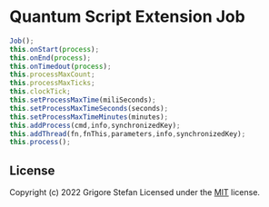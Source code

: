 # Quantum Script Extension Job

```javascript
Job();
this.onStart(process);
this.onEnd(process);
this.onTimedout(process);
this.processMaxCount;
this.processMaxTicks;
this.clockTick;
this.setProcessMaxTime(miliSeconds);
this.setProcessMaxTimeSeconds(seconds);
this.setProcessMaxTimeMinutes(minutes);
this.addProcess(cmd,info,synchronizedKey);
this.addThread(fn,fnThis,parameters,info,synchronizedKey);
this.process();
```

## License

Copyright (c) 2022 Grigore Stefan
Licensed under the [MIT](LICENSE) license.
